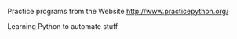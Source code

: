Practice programs from the Website http://www.practicepython.org/

Learning Python to automate stuff